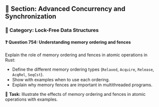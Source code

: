 ## 📘 Section: Advanced Concurrency and Synchronization
### 🔹 Category: Lock-Free Data Structures
#### ❓ Question 754: Understanding memory ordering and fences

Explain the role of memory ordering and fences in atomic operations in Rust:

- Define the different memory ordering types (`Relaxed`, `Acquire`, `Release`, `AcqRel`, `SeqCst`).
- Show with examples when to use each ordering.
- Explain why memory fences are important in multithreaded programs.

🔧 **Task:** Illustrate the effects of memory ordering and fences in atomic operations with examples.
